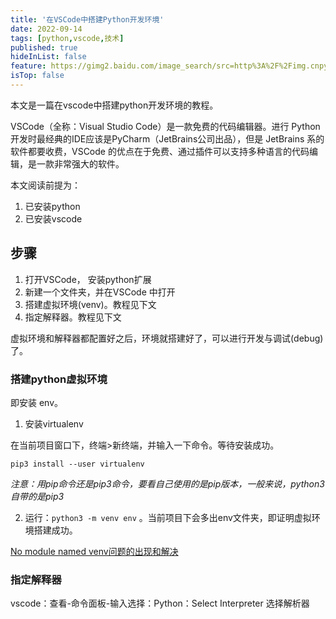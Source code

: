```yaml
---
title: '在VSCode中搭建Python开发环境'
date: 2022-09-14
tags: [python,vscode,技术]
published: true
hideInList: false
feature: https://gimg2.baidu.com/image_search/src=http%3A%2F%2Fimg.cnpython.com%2Fmedia%2Findex%2Ft1.png&refer=http%3A%2F%2Fimg.cnpython.com&app=2002&size=f9999,10000&q=a80&n=0&g=0n&fmt=auto?sec=1666101121&t=c8d943c088b543522c769b286a8a4d8d
isTop: false
---
```


本文是一篇在vscode中搭建python开发环境的教程。

VSCode（全称：Visual Studio Code）是一款免费的代码编辑器。进行 Python 开发时最经典的IDE应该是PyCharm（JetBrains公司出品），但是 JetBrains 系的软件都要收费，VSCode 的优点在于免费、通过插件可以支持多种语言的代码编辑，是一款非常强大的软件。


<!--more-->


本文阅读前提为：
1. 已安装python
2. 已安装vscode


## 步骤

1. 打开VSCode， 安装python扩展
2. 新建一个文件夹，并在VSCode 中打开
3. 搭建虚拟环境(venv)。教程见下文
4. 指定解释器。教程见下文

虚拟环境和解释器都配置好之后，环境就搭建好了，可以进行开发与调试(debug)了。

### 搭建python虚拟环境

即安装 env。

1. 安装virtualenv

在当前项目窗口下，终端>新终端，并输入一下命令。等待安装成功。

`pip3 install --user virtualenv`

*注意：用pip命令还是pip3命令，要看自己使用的是pip版本，一般来说，python3自带的是pip3*

2. 运行：`python3 -m venv env` 。当前项目下会多出env文件夹，即证明虚拟环境搭建成功。

[No module named venv问题的出现和解决](https://blog.csdn.net/qq_39453977/article/details/103088426)

### 指定解释器

vscode：查看-命令面板-输入选择：Python：Select Interpreter 选择解析器

